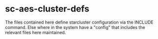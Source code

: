 # sc-aes-cluster-defs
The files contained here define starcluster configuration via the INCLUDE command.
Else where in the system have a "config" that includes the relevant files here maintained.
